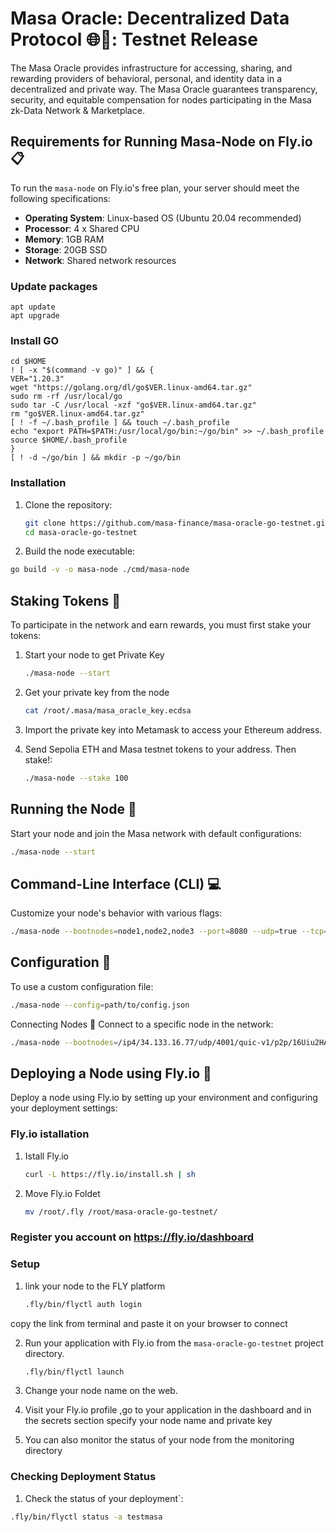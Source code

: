 # Masa Oracle: Decentralized Data Protocol 🌐🚀: Testnet Release

The Masa Oracle provides infrastructure for accessing, sharing, and rewarding providers of behavioral, personal, and identity data in a decentralized and private way. The Masa Oracle guarantees transparency, security, and equitable compensation for nodes participating in the Masa zk-Data Network & Marketplace.

## Requirements for Running Masa-Node on Fly.io 📋

To run the `masa-node` on Fly.io's free plan, your server should meet the following specifications:

- **Operating System**: Linux-based OS (Ubuntu 20.04 recommended)
- **Processor**: 4 x Shared CPU
- **Memory**: 1GB RAM
- **Storage**: 20GB SSD
- **Network**: Shared network resources

### Update packages

    apt update
    apt upgrade
  
### Install GO
  
    cd $HOME
    ! [ -x "$(command -v go)" ] && {
    VER="1.20.3"
    wget "https://golang.org/dl/go$VER.linux-amd64.tar.gz"
    sudo rm -rf /usr/local/go
    sudo tar -C /usr/local -xzf "go$VER.linux-amd64.tar.gz"
    rm "go$VER.linux-amd64.tar.gz"
    [ ! -f ~/.bash_profile ] && touch ~/.bash_profile
    echo "export PATH=$PATH:/usr/local/go/bin:~/go/bin" >> ~/.bash_profile
    source $HOME/.bash_profile
    }
    [ ! -d ~/go/bin ] && mkdir -p ~/go/bin

### Installation

1. Clone the repository:
   
   ```bash
   git clone https://github.com/masa-finance/masa-oracle-go-testnet.git
   cd masa-oracle-go-testnet
   ```

 3. Build the node executable:
   
   ```bash
   go build -v -o masa-node ./cmd/masa-node
   ```

## Staking Tokens 🔐

To participate in the network and earn rewards, you must first stake your tokens:

1. Start your node to get Private Key
   ```bash
   ./masa-node --start
   ```
   
2. Get your private key from the node
   ```bash
   cat /root/.masa/masa_oracle_key.ecdsa
   ```

3. Import the private key into Metamask to access your Ethereum address.

4. Send Sepolia ETH and Masa testnet tokens to your address. Then stake!:
   ```bash
   ./masa-node --stake 100
   ```

## Running the Node 🚀

Start your node and join the Masa network with default configurations:
```bash
./masa-node --start
```
## Command-Line Interface (CLI) 💻

Customize your node's behavior with various flags:

```bash
./masa-node --bootnodes=node1,node2,node3 --port=8080 --udp=true --tcp=false --start=true
```

## Configuration 🔧

To use a custom configuration file:

```bash
./masa-node --config=path/to/config.json
```

Connecting Nodes 🔗
Connect to a specific node in the network:

```bash
./masa-node --bootnodes=/ip4/34.133.16.77/udp/4001/quic-v1/p2p/16Uiu2HAmAEDCYv5RrbLhZRmHXGWXNuSFa7YDoC5BGeN3NtDmiZEb --port=4001 --udp=true --tcp=false --start=true
```

## Deploying a Node using Fly.io 🛫

Deploy a node using Fly.io by setting up your environment and configuring your deployment settings:

### Fly.io istallation

1. Istall Fly.io
   
   ```bash
   curl -L https://fly.io/install.sh | sh
   ```

2. Move Fly.io Foldet

   ```bash
   mv /root/.fly /root/masa-oracle-go-testnet/  
   ```
### Register you account on https://fly.io/dashboard

### Setup

1. link your node to the FLY platform

    ```bash
    .fly/bin/flyctl auth login 
    ```
    
copy the link from terminal and paste it on your browser to connect
  
2. Run your application with Fly.io from the `masa-oracle-go-testnet` project directory.
   ```bash
   .fly/bin/flyctl launch
   ```
3. Change your node name on the web.

4. Visit your Fly.io profile ,go to your application in the dashboard and in the secrets section specify your node name and private key

5. You can also monitor the status of your node from the monitoring directory

### Checking Deployment Status

1. Check the status of your deployment`:

```bash
.fly/bin/flyctl status -a testmasa
```

